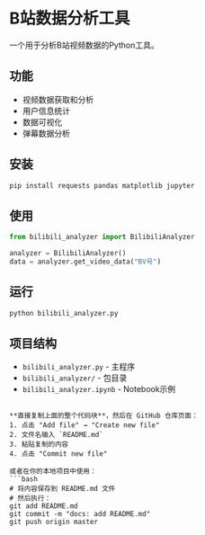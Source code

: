 
# B站数据分析工具

一个用于分析B站视频数据的Python工具。

## 功能
- 视频数据获取和分析
- 用户信息统计
- 数据可视化
- 弹幕数据分析

## 安装
```bash
pip install requests pandas matplotlib jupyter
```

## 使用
```python
from bilibili_analyzer import BilibiliAnalyzer

analyzer = BilibiliAnalyzer()
data = analyzer.get_video_data("BV号")
```

## 运行
```bash
python bilibili_analyzer.py
```

## 项目结构
- `bilibili_analyzer.py` - 主程序
- `bilibili_analyzer/` - 包目录
- `bilibili_analyzer.ipynb` - Notebook示例
```

**直接复制上面的整个代码块**，然后在 GitHub 仓库页面：
1. 点击 "Add file" → "Create new file"
2. 文件名输入 `README.md`
3. 粘贴复制的内容
4. 点击 "Commit new file"

或者在你的本地项目中使用：
```bash
# 将内容保存到 README.md 文件
# 然后执行：
git add README.md
git commit -m "docs: add README.md"
git push origin master
```
